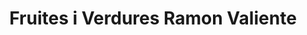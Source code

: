 ---
title: "Fruites i Verdures Ramon Valiente"
url: /torrent/fruites-i-verdures-ramon-valiente/
shop: frutería
---